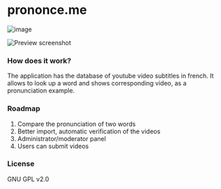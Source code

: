 # prononce.me

![image](https://circleci.com/gh/wolasss/prononce.me.png?circle-token=3ce799f85fd411ad59307ba5feef11c1d09e3aa3&style=shield)

![Preview screenshot](https://raw.githubusercontent.com/wolasss/prononce.me/master/screen.png)

### How does it work?

The application has the database of youtube video subtitles in french. It allows to look up a word and shows corresponding video, as a pronunciation example.

### Roadmap 

1. Compare the pronunciation of two words
2. Better import, automatic verification of the videos
3. Administrator/moderator panel
4. Users can submit videos

### License

GNU GPL v2.0